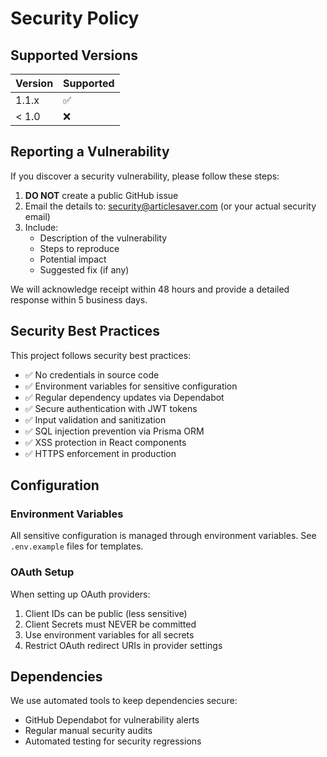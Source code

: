 # Security Policy

## Supported Versions

| Version | Supported          |
| ------- | ------------------ |
| 1.1.x   | :white_check_mark: |
| < 1.0   | :x:                |

## Reporting a Vulnerability

If you discover a security vulnerability, please follow these steps:

1. **DO NOT** create a public GitHub issue
2. Email the details to: security@articlesaver.com (or your actual security email)
3. Include:
   - Description of the vulnerability
   - Steps to reproduce
   - Potential impact
   - Suggested fix (if any)

We will acknowledge receipt within 48 hours and provide a detailed response within 5 business days.

## Security Best Practices

This project follows security best practices:

- ✅ No credentials in source code
- ✅ Environment variables for sensitive configuration
- ✅ Regular dependency updates via Dependabot
- ✅ Secure authentication with JWT tokens
- ✅ Input validation and sanitization
- ✅ SQL injection prevention via Prisma ORM
- ✅ XSS protection in React components
- ✅ HTTPS enforcement in production

## Configuration

### Environment Variables

All sensitive configuration is managed through environment variables. See `.env.example` files for templates.

### OAuth Setup

When setting up OAuth providers:
1. Client IDs can be public (less sensitive)
2. Client Secrets must NEVER be committed
3. Use environment variables for all secrets
4. Restrict OAuth redirect URIs in provider settings

## Dependencies

We use automated tools to keep dependencies secure:
- GitHub Dependabot for vulnerability alerts
- Regular manual security audits
- Automated testing for security regressions
